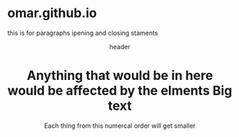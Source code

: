 # omar.github.io
<html>

<p> this is for paragraphs ipening and closing staments </p>
<header> header </h>

<h1> Anything that would be in here would be affected by the elments Big text </h1>
<H1-h6> Each thing from this numercal order will get smaller 

</html>
